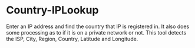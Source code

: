 # Country-IPLookup
Enter an IP address and find the country that IP is registered in. It also does some processing as to if it is on a private network or not. This tool detects the ISP, City, Region, Country, Latitude and Longitude.
